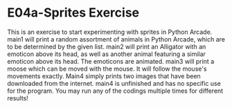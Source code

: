 # E04a-Sprites Exercise

This is an exercise to start experimenting with sprites in Python Arcade. main1 will print a random assortment of animals in Python Arcade, which are to be determined by the given list. main2 will print an Alligator with an emoticon above its head, as well as another animal featuring a similar emoticon above its head. The emoticons are animated. main3 will print a moose which can be moved with the mouse. It will follow the mouse's movements exactly. Main4 simply prints two images that have been downloaded from the internet. main4 is unfinished and has no specific use for the program. You may run any of the codings multiple times for different results!
